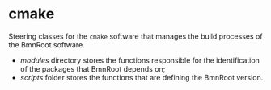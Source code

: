 cmake
========

Steering classes for the `cmake` software that manages the build processes of the BmnRoot software.

* *modules* directory stores the functions responsible for the identification of the packages that BmnRoot depends on;
* *scripts* folder stores the functions that are defining the BmnRoot version.

